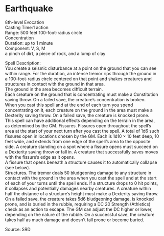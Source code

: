 # Earthquake
8th-level Evocation<br>
Casting Time:1 action<br>
Range: 500 feet
100-foot-radius circle<br>
Concentration<br>
Duration: up to 1 minute<br>
Component: V, S, M<br>
a pinch of dirt, a piece of rock, and a lump of clay

Spell Description:<br>
You create a seismic disturbance at a point on the ground that you can see within range. For the duration, an intense tremor rips through the ground in a 100-foot-radius circle centered on that point and shakes creatures and structures in contact with the ground in that area.<br>The ground in the area becomes difficult terrain.<br>Each creature on the ground that is concentrating must make a Constitution saving throw. On a failed save, the creature’s concentration is broken.<br>When you cast this spell and at the end of each turn you spend concentrating on it, each creature on the ground in the area must make a Dexterity saving throw. On a failed save, the creature is knocked prone.<br>This spell can have additional effects depending on the terrain in the area, as determined by the GM. Fissures. Fissures open throughout the spell’s area at the start of your next turn after you cast the spell. A total of 1d6 such fissures open in locations chosen by the GM. Each is 1d10 × 10 feet deep, 10 feet wide, and extends from one edge of the spell’s area to the opposite side. A creature standing on a spot where a fissure opens must succeed on a Dexterity saving throw or fall in. A creature that successfully saves moves with the fissure’s edge as it opens.<br>A fissure that opens beneath a structure causes it to automatically collapse (see below).<br>Structures. The tremor deals 50 bludgeoning damage to any structure in contact with the ground in the area when you cast the spell and at the start of each of your turns until the spell ends. If a structure drops to 0 hit points, it collapses and potentially damages nearby creatures. A creature within half the distance of a structure’s height must make a Dexterity saving throw. On a failed save, the creature takes 5d6 bludgeoning damage, is knocked prone, and is buried in the rubble, requiring a DC 20 Strength (Athletics) check as an action to escape. The GM can adjust the DC higher or lower, depending on the nature of the rubble. On a successful save, the creature takes half as much damage and doesn’t fall prone or become buried.

Source: SRD
